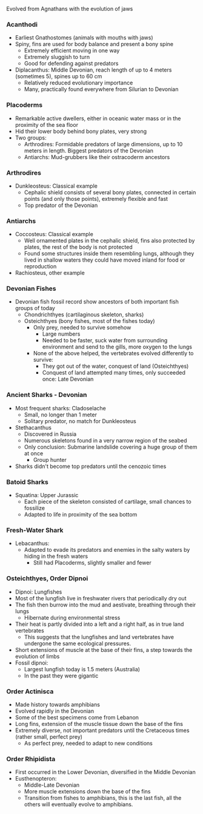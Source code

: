 Evolved from Agnathans with the evolution of jaws

### Acanthodi
 - Earliest Gnathostomes (animals with mouths with jaws)
 - Spiny, fins are used for body balance and present a bony spine
	 - Extremely efficient moving in one way
	 - Extremely sluggish to turn
	 - Good for defending against predators
 - Diplacanthus: Middle Devonian, reach length of up to 4 meters (sometimes 5), spines up to 60 cm
	 - Relatively reduced evolutionary importance
	 - Many, practically found everywhere from Silurian to Devonian

### Placoderms
 - Remarkable active dwellers, either in oceanic water mass or in the proximity of the sea floor
 - Hid their lower body behind bony plates, very strong
 - Two groups:
	 - Arthrodires: Formidable predators of large dimensions, up to 10 meters in length. Biggest predators of the Devonian
	 - Antiarchs: Mud-grubbers like their ostracoderm ancestors

### Arthrodires
 - Dunkleosteus: Classical example
	 - Cephalic shield consists of several bony plates, connected in certain points (and only those points), extremely flexible and fast
	 - Top predator of the Devonian

### Antiarchs
 - Coccosteus: Classical example
	 - Well ornamented plates in the cephalic shield, fins also protected by plates, the rest of the body is not protected
	 - Found some structures inside them resembling lungs, although they lived in shallow waters they could have moved inland for food or reproduction
 - Rachiosteus, other example

### Devonian Fishes
 - Devonian fish fossil record show ancestors of both important fish groups of today
	 - Chondrichthyes (cartilaginous skeleton, sharks)
	 - Osteichthyes (bony fishes, most of the fishes today)
		 - Only prey, needed to survive somehow
			 - Large numbers
			 - Needed to be faster, suck water from surrounding environment and send to the gills, more oxygen to the lungs
		 - None of the above helped, the vertebrates evolved differently to survive:
			 - They got out of the water, conquest of land (Osteichthyes)
			 - Conquest of land attempted many times, only succeeded once: Late Devonian

### Ancient Sharks - Devonian
 - Most frequent sharks: Cladoselache
	 - Small, no longer than 1 meter
	 - Solitary predator, no match for Dunkleosteus
 - Stethacanthus
	 - Discovered in Russia
	 - Numerous skeletons found in a very narrow region of the seabed
	 - Only conclusion: Submarine landslide covering a huge group of them at once
		 - Group hunter
 - Sharks didn't become top predators until the cenozoic times

### Batoid Sharks
 - Squatina: Upper Jurassic
	 - Each piece of the skeleton consisted of cartilage, small chances to fossilize
	 - Adapted to life in proximity of the sea bottom

### Fresh-Water Shark
 - Lebacanthus:
	 - Adapted to evade its predators and enemies in the salty waters by hiding in the fresh waters
		 - Still had Placoderms, slightly smaller and fewer

### Osteichthyes, Order Dipnoi
 - Dipnoi: Lungfishes
 - Most of the lungfish live in freshwater rivers that periodically dry out
 - The fish then burrow into the mud and aestivate, breathing through their lungs
	 - Hibernate during environmental stress
 - Their heat is partly divided into a left and a right half, as in true land vertebrates
	 - This suggests that the lungfishes and land vertebrates have undergone the same ecological pressures.
 - Short extensions of muscle at the base of their fins, a step towards the evolution of limbs
 - Fossil dipnoi: 
	 - Largest lungfish today is 1.5 meters (Australia)
	 - In the past they were gigantic

### Order Actinisca
 - Made history towards amphibians
 - Evolved rapidly in the Devonian
 - Some of the best specimens come from Lebanon
 - Long fins, extension of the muscle tissue down the base of the fins
 - Extremely diverse, not important predators until the Cretaceous times (rather small, perfect prey)
	 - As perfect prey, needed to adapt to new conditions

### Order Rhipidista
 - First occurred in the Lower Devonian, diversified in the Middle Devonian
 - Eusthenopteron:
	 - Middle-Late Devonian
	 - More muscle extensions down the base of the fins
	 - Transition from fishes to amphibians, this is the last fish, all the others will eventually evolve to amphibians.

